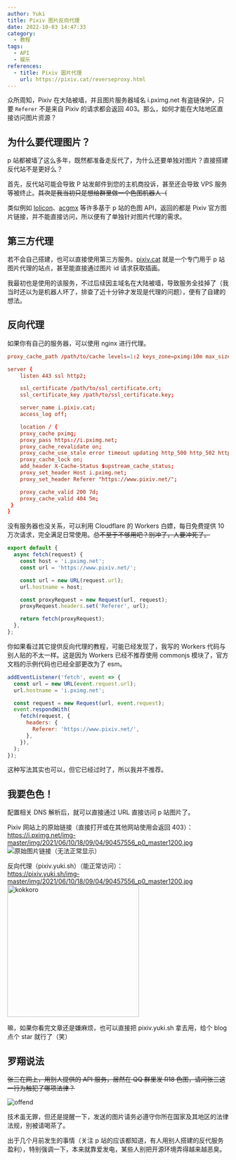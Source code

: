 ```yaml
---
author: Yuki
title: Pixiv 图片反向代理
date: 2022-10-03 14:47:33
category:
  - 教程
tags:
  - API
  - 娱乐
references:
  - title: Pixiv 圖片代理
    url: https://pixiv.cat/reverseproxy.html
---
```


众所周知，Pixiv 在大陆被墙，并且图片服务器域名 i.pximg.net 有盗链保护，只要 `Referer` 不是来自 Pixiv 的请求都会返回 403。那么，如何才能在大陆地区直接访问图片资源？

<!-- more -->

## 为什么要代理图片？

p 站都被墙了这么多年，既然都准备走反代了，为什么还要单独对图片？直接搭建反代站不是更好么？

首先，反代站可能会导致 P 站发邮件到您的主机商投诉，甚至还会导致 VPS 服务等被终止。~~其次是我当初只是想给群里做一个色图机器人（~~

类似例如 [lolicon](https://api.lolicon.app/)、[acgmx](https://www.acgmx.com/) 等许多基于 p 站的色图 API，返回的都是 Pixiv 官方图片链接，并不能直接访问，所以便有了单独针对图片代理的需求。

## 第三方代理

若不会自己搭建，也可以直接使用第三方服务。[pixiv.cat](https://pixiv.cat/) 就是一个专门用于 p 站图片代理的站点，甚至能直接通过图片 id 请求获取插画。

我最初也是使用的该服务，不过后续因主域名在大陆被墙，导致服务全挂掉了（我当时还以为是机器人坏了，排查了近十分钟才发现是代理的问题），便有了自建的想法。

## 反向代理

如果你有自己的服务器，可以使用 nginx 进行代理。

```conf
proxy_cache_path /path/to/cache levels=1:2 keys_zone=pximg:10m max_size=10g inactive=7d use_temp_path=off;

server {
    listen 443 ssl http2;

    ssl_certificate /path/to/ssl_certificate.crt;
    ssl_certificate_key /path/to/ssl_certificate.key;

    server_name i.pixiv.cat;
    access_log off;

    location / {
    proxy_cache pximg;
    proxy_pass https://i.pximg.net;
    proxy_cache_revalidate on;
    proxy_cache_use_stale error timeout updating http_500 http_502 http_503 http_504;
    proxy_cache_lock on;
    add_header X-Cache-Status $upstream_cache_status;
    proxy_set_header Host i.pximg.net;
    proxy_set_header Referer "https://www.pixiv.net/";

    proxy_cache_valid 200 7d;
    proxy_cache_valid 404 5m;
 }
}
```

没有服务器也没关系，可以利用 Cloudflare 的 Workers 白嫖，每日免费提供 10 万次请求，完全满足日常使用。~~总不至于不够用吧？别冲了，人要冲死了。~~

```javascript
export default {
  async fetch(request) {
    const host = 'i.pximg.net';
    const url = 'https://www.pixiv.net/';

    const url = new URL(request.url);
    url.hostname = host;

    const proxyRequest = new Request(url, request);
    proxyRequest.headers.set('Referer', url);

    return fetch(proxyRequest);
  },
};
```

你如果看过其它提供反向代理的教程，可能已经发现了，我写的 Workers 代码与别人贴的不太一样。这是因为 Workers 已经不推荐使用 commonjs 模块了，官方文档的示例代码也已经全部更改为了 esm。

```javascript
addEventListener('fetch', event => {
  const url = new URL(event.request.url);
  url.hostname = 'i.pximg.net';

  const request = new Request(url, event.request);
  event.respondWith(
    fetch(request, {
      headers: {
        Referer: 'https://www.pixiv.net/',
      },
    }),
  );
});
```

这种写法其实也可以，但它已经过时了，所以我并不推荐。

## 我要色色！

配置相关 DNS 解析后，就可以直接通过 URL 直接访问 p 站图片了。

Pixiv 网站上的原始链接（直接打开或在其他网站使用会返回 403）：  
https://i.pximg.net/img-master/img/2021/06/10/18/09/04/90457556_p0_master1200.jpg
![原始图片链接（无法正常显示）](https://i.pximg.net/img-master/img/2021/06/10/18/09/04/90457556_p0_master1200.jpg)

反向代理（pixiv.yuki.sh）（能正常访问）：  
https://pixiv.yuki.sh/img-master/img/2021/06/10/18/09/04/90457556_p0_master1200.jpg
<img src="https://pixiv.yuki.sh/img-master/img/2021/06/10/18/09/04/90457556_p0_master1200.jpg" alt="kokkoro" width="300" />

嘛，如果你看完文章还是嫌麻烦，也可以直接把 pixiv.yuki.sh 拿去用，给个 blog 点个 star 就行了（笑）

## 罗翔说法

~~张三在网上，用别人提供的 API 服务，居然在 QQ 群里发 R18 色图，请问张三这一行为触犯了哪项法律？~~

![offend](offend.png)

技术虽无罪，但还是提醒一下，发送的图片请务必遵守你所在国家及其地区的法律法规，别被请喝茶了。

出于几个月前发生的事情（关注 p 站的应该都知道，有人用别人搭建的反代服务盈利），特别强调一下，本来就靠爱发电，某些人别把开源环境弄得越来越恶臭。
